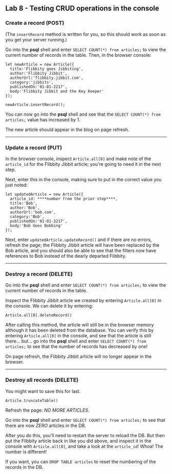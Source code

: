 ## Lab 8 - Testing CRUD operations in the console

### Create a record (POST)

(The `insertRecord` method is written for you, so this should work as soon as you get your server running.)

Go into the **psql** shell and enter `SELECT COUNT(*) from articles;` to view the current number of records in the table. Then, in the browser console:

```
let newArticle = new Article({
  title:'Flibbity goes Jibbiting',
  author:'Flibbity Jibbit',
  authorUrl:'flibbity.jibbit.com',
  category:'jibbits',
  publishedOn:'01-01-2217',
  body:'Flibbity Jibbit and the Key Keeper'
});
```

`newArticle.insertRecord();`

You can now go into the **psql** shell and see that the `SELECT COUNT(*) from articles;` value has increased by 1.

The new article should appear in the blog on page refresh.

---

### Update a record (PUT)

In the browser console, inspect `Article.all[0]` and make note of the `article_id` for the Flibbity Jibbit article; you're going to need it in the next step.

Next, enter this in the console, making sure to put in the correct value you just noted:

```
let updatedArticle = new Article({
  article_id: ****number from the prior step****,
  title:'Bob',
  author:'Bob',
  authorUrl:'bob.com',
  category:'Bob',
  publishedOn:'01-01-3217',
  body:'Bob Goes Bobbing'
});
```

Next, enter `updatedArticle.updateRecord()` and if there are no errors, refresh the page; the Flibbity Jibbit article will have been replaced by the Bob article, and you should also be able to see that the filters now have references to Bob instead of the dearly departed Flibbity.

---

### Destroy a record (DELETE)

Go into the **psql** shell and enter `SELECT COUNT(*) from articles;` to view the current number of records in the table.

Inspect the Flibbity Jibbit article we created by entering `Article.all[0]` in the console. We can delete it by entering:

`Article.all[0].deleteRecord()`

After calling this method, the article will still be in the browser memory although it has been deleted from the database. You can verify this by entering `Article.all[0]` in the console, and see that the article is still there... but... go into the **psql** shell and enter `SELECT COUNT(*) from articles;` to see that the number of records has decreased by one!

On page refresh, the Flibbity Jibbit article will no longer appear in the browser.

---

### Destroy all records (DELETE)

You might want to save this for last.

`Article.truncateTable()`

Refresh the page: *NO MORE ARTICLES*.

Go into the **psql** shell and enter `SELECT COUNT(*) from articles;` to see that there are now *ZERO* articles in the DB.

After you do this, you'll need to restart the server to reload the DB. But then put the Flibbity article back in like you did above, and inspect it in the console with `Article.all[0]`, and take a look at the `article_id`! Whoa! The number is different!

If you want, you can `DROP TABLE articles` to reset the numbering of the records in the DB.
